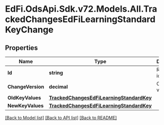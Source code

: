 # EdFi.OdsApi.Sdk.v72.Models.All.TrackedChangesEdFiLearningStandardKeyChange

## Properties

Name | Type | Description | Notes
------------ | ------------- | ------------- | -------------
**Id** | **string** | Resource identifier | [optional] 
**ChangeVersion** | **decimal** | Change version | [optional] 
**OldKeyValues** | [**TrackedChangesEdFiLearningStandardKey**](TrackedChangesEdFiLearningStandardKey.md) |  | [optional] 
**NewKeyValues** | [**TrackedChangesEdFiLearningStandardKey**](TrackedChangesEdFiLearningStandardKey.md) |  | [optional] 

[[Back to Model list]](../README.md#documentation-for-models) [[Back to API list]](../README.md#documentation-for-api-endpoints) [[Back to README]](../README.md)

